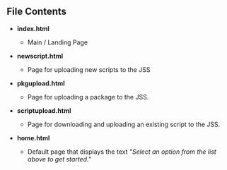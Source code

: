 ## File Contents

* **index.html**
    * Main / Landing Page
  
* **newscript.html**
    * Page for uploading new scripts to the JSS
  
* **pkgupload.html**
    * Page for uploading a package to the JSS.
  
* **scriptupload.html**
    * Page for downloading and uploading an existing script to the JSS.
  
* **home.html**
    * Default page that displays the text *"Select an option from the list above to get started."*
